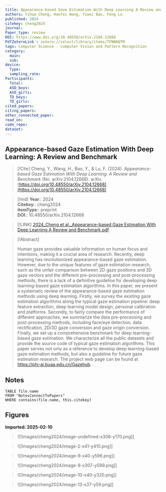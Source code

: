 ```yaml
---
title: Appearance-based Gaze Estimation With Deep Learning A Review and Benchmark
authors: Yihua Cheng, Haofei Wang, Yiwei Bao, Feng Lu
published: 2024
citekey: cheng2024
journal: 
Paper_type: review
DOI: https://www.doi.org/10.48550/arXiv.2104.12668
PdfZoteroLink : zotero://select/library/items/TFNNHQTM
tags: Computer Science - Computer Vision and Pattern Recognition
category:
  main: 
  sub: 
device:
  Type: 
  sampling_rate: 
Participants:
  Total: 
  ASD_boys: 
  ASD_girls: 
  TD_boys: 
  TD_girls: 
cited_papers:
citing_papers: 
other_connected_paper: 
read_on: 
code_repo: 
dataset:
---
```


## Appearance-based Gaze Estimation With Deep Learning: A Review and Benchmark

> [!Cite]
> Cheng, Y., Wang, H., Bao, Y., & Lu, F. (2024). _Appearance-based Gaze Estimation With Deep Learning: A Review and Benchmark_ (No. arXiv:2104.12668). arXiv. [https://doi.org/10.48550/arXiv.2104.12668](https://doi.org/10.48550/arXiv.2104.12668)


>[!md]
> **Year**:: 2024   
> **Citekey**:: cheng2024  
> **itemType**:: preprint  
> **DOI**:: 10.48550/arXiv.2104.12668    

> [!LINK] 
> [2024_Cheng et al._Appearance-based Gaze Estimation With Deep Learning A Review and Benchmark.pdf](zotero://select/library/items/E3JU7Y7Y)

> [!Abstract]
>
> Human gaze provides valuable information on human focus and intentions, making it a crucial area of research. Recently, deep learning has revolutionized appearance-based gaze estimation. However, due to the unique features of gaze estimation research, such as the unfair comparison between 2D gaze positions and 3D gaze vectors and the different pre-processing and post-processing methods, there is a lack of a definitive guideline for developing deep learning-based gaze estimation algorithms. In this paper, we present a systematic review of the appearance-based gaze estimation methods using deep learning. Firstly, we survey the existing gaze estimation algorithms along the typical gaze estimation pipeline: deep feature extraction, deep learning model design, personal calibration and platforms. Secondly, to fairly compare the performance of different approaches, we summarize the data pre-processing and post-processing methods, including face/eye detection, data rectification, 2D/3D gaze conversion and gaze origin conversion. Finally, we set up a comprehensive benchmark for deep learning-based gaze estimation. We characterize all the public datasets and provide the source code of typical gaze estimation algorithms. This paper serves not only as a reference to develop deep learning-based gaze estimation methods, but also a guideline for future gaze estimation research. The project web page can be found at https://phi-ai.buaa.edu.cn/Gazehub.
>.
> 


## Notes

```dataview 
TABLE file.name 
FROM "NotesConnectToPapers" 
WHERE contains(file.name, this.citekey)
```


## Figures

**Imported: 2025-02-10**

> ![[Images/cheng2024/image-undefined-x306-y170.png]]

> ![[Images/cheng2024/image-2-x41-y410.png]]

> ![[Images/cheng2024/image-9-x40-y596.png]]

> ![[Images/cheng2024/image-9-x307-y599.png]]

> ![[Images/cheng2024/image-10-x40-y320.png]]

> ![[Images/cheng2024/image-13-x37-y59.png]]